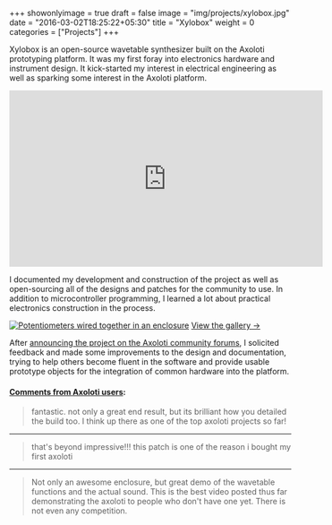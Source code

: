 +++
showonlyimage = true
draft = false
image = "img/projects/xylobox.jpg"
date = "2016-03-02T18:25:22+05:30"
title = "Xylobox"
weight = 0
categories = ["Projects"]
+++


Xylobox is an open-source wavetable synthesizer built on the Axoloti prototyping platform. It was my first foray into electronics hardware and instrument design. It kick-started my interest in electrical engineering as well as sparking some interest in the Axoloti platform.

<!--more-->

<iframe width="560" height="315" src="https://www.youtube.com/embed/AzFoVb4wOyI" frameborder="0" allow="autoplay; encrypted-media" allowfullscreen></iframe>

I documented my development and construction of the project as well as open-sourcing all of the designs and patches for the community to use. In addition to microcontroller programming, I learned a lot about practical electronics construction in the process.

[![Potentiometers wired together in an enclosure](/img/projects/xylobox-prototype.jpg)](https://imgur.com/gallery/irjdt) [View the gallery &rarr;](https://imgur.com/gallery/irjdt)


After [announcing the project on the Axoloti community forums](http://community.axoloti.com/t/the-xylobox-wavetable-synthesizer-hardware-patches/1353), I solicited feedback and made some improvements to the design and documentation, trying to help others become fluent in the software and provide usable prototype objects for the integration of common hardware into the platform.

#### [Comments from Axoloti users](http://community.axoloti.com/t/the-xylobox-wavetable-synthesizer-hardware-patches/1353/6):

> fantastic. not only a great end result, but its brilliant how you detailed the build too. I think up there as one of the top axoloti projects so far!

---

> that's beyond impressive!!! this patch is one of the reason i bought my first axoloti 

---

> Not only an awesome enclosure, but great demo of the wavetable functions and the actual sound. This is the best video posted thus far demonstrating the axoloti to people who don't have one yet. There is not even any competition.